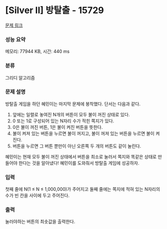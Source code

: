 # [Silver II] 방탈출 - 15729 

[문제 링크](https://www.acmicpc.net/problem/15729) 

### 성능 요약

메모리: 77944 KB, 시간: 440 ms

### 분류

그리디 알고리즘

### 문제 설명

<p>방탈출 게임을 하던 혜민이는 마지막 문제에 봉착했다. 단서는 다음과 같다.</p>

<ol>
	<li>앞에는 일렬로 놓여진 N개의 버튼이 모두 불이 꺼진 상태로 있다.</li>
	<li>0 또는 1로 구성되어 있는 N자리 수가 적힌 쪽지가 있다.</li>
	<li>0은 불이 꺼진 버튼, 1은 불이 켜진 버튼을 뜻한다.</li>
	<li>불이 켜져 있는 버튼을 누르면 불이 꺼지고, 불이 꺼져 있는 버튼을 누르면 불이 켜진다.</li>
	<li>버튼을 누르면 그 버튼 뿐만이 아닌 오른쪽 두 개의 버튼도 같이 눌린다. </li>
</ol>

<p>혜민이는 현재 모두 불이 꺼진 상태에서 버튼을 최소로 눌러서 쪽지와 똑같은 상태로 만들어야 한다는 것을 알아냈다! 혜민이를 도와줘서 방탈출 게임에 성공하자.</p>

### 입력 

 <p>첫째 줄에 N(1 ≤ N ≤ 1,000,000)가 주어지고 둘째 줄에는 쪽지에 적혀 있는 N자리의 수가 빈 칸을 사이에 두고 주어진다.</p>

### 출력 

 <p>눌러야하는 버튼의 최솟값을 출력한다.</p>

